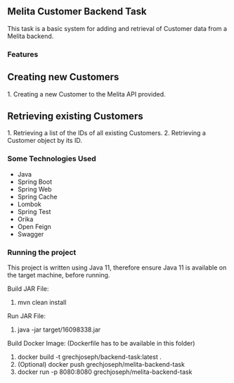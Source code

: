 <h2>Melita Customer Backend Task</h2>
This task is a basic system for adding and retrieval of Customer data from a Melita backend.

<h3>Features</h3>
<h2>Creating new Customers</h2>
1. Creating a new Customer to the Melita API provided.

<h2>Retrieving existing Customers</h2>
1. Retrieving a list of the IDs of all existing Customers.
2. Retrieving a Customer object by its ID.

<h3>Some Technologies Used</h3>
<ul>
    <li>Java</li>
    <li>Spring Boot</li>
    <li>Spring Web</li>
    <li>Spring Cache</li>
    <li>Lombok</li>
    <li>Spring Test</li>
    <li>Orika</li>
    <li>Open Feign</li>
    <li>Swagger</li>
</ul>

<h3>Running the project</h3>
This project is written using Java 11, therefore ensure Java 11 is available on the target machine, before running.

Build JAR File:
1. mvn clean install

Run JAR File:
1. java -jar target/16098338.jar

Build Docker Image:
(Dockerfile has to be available in this folder)
1. docker build -t grechjoseph/backend-task:latest .
2. (Optional) docker push grechjoseph/melita-backend-task
3. docker run -p 8080:8080 grechjoseph/melita-backend-task